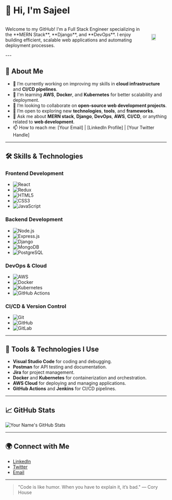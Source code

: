 # 👋 Hi, I'm Sajeel

<div style="display: flex; align-items: center;">
  <p style="margin-right: 20px;">Welcome to my GitHub! I'm a Full Stack Engineer specializing in the **MERN Stack**, **Django**, and **DevOps**. I enjoy building efficient, scalable web applications and automating deployment processes.</p>
  <img src="https://assets-v2.lottiefiles.com/a/bb148200-1161-11ee-918b-575af12c5d51/SmaxpmxSgY.gif" width="30%" height="auto">
</div>
---

## 🚀 About Me

- 🔭 I’m currently working on improving my skills in **cloud infrastructure** and **CI/CD pipelines**.
- 🌱 I'm learning **AWS**, **Docker**, and **Kubernetes** for better scalability and deployment.
- 👯 I’m looking to collaborate on **open-source web development projects**.
- 🤔 I’m open to exploring new **technologies**, **tools**, and **frameworks**.
- 💬 Ask me about **MERN stack**, **Django**, **DevOps**, **AWS**, **CI/CD**, or anything related to **web development**.
- 📫 How to reach me: [Your Email] | [LinkedIn Profile] | [Your Twitter Handle]

---

## 🛠️ Skills & Technologies

### Frontend Development
- ![React](https://img.shields.io/badge/React.js-61DAFB?style=for-the-badge&logo=react&logoColor=black)
- ![Redux](https://img.shields.io/badge/Redux-764ABC?style=for-the-badge&logo=redux&logoColor=white)
- ![HTML5](https://img.shields.io/badge/HTML5-E34F26?style=for-the-badge&logo=html5&logoColor=white)
- ![CSS3](https://img.shields.io/badge/CSS3-1572B6?style=for-the-badge&logo=css3&logoColor=white)
- ![JavaScript](https://img.shields.io/badge/JavaScript-F7DF1E?style=for-the-badge&logo=javascript&logoColor=black)

### Backend Development
- ![Node.js](https://img.shields.io/badge/Node.js-339933?style=for-the-badge&logo=node.js&logoColor=white)
- ![Express.js](https://img.shields.io/badge/Express.js-000000?style=for-the-badge&logo=express&logoColor=white)
- ![Django](https://img.shields.io/badge/Django-092D42?style=for-the-badge&logo=django&logoColor=white)
- ![MongoDB](https://img.shields.io/badge/MongoDB-47A248?style=for-the-badge&logo=mongodb&logoColor=white)
- ![PostgreSQL](https://img.shields.io/badge/PostgreSQL-336791?style=for-the-badge&logo=postgresql&logoColor=white)

### DevOps & Cloud
- ![AWS](https://img.shields.io/badge/Amazon_AWS-232F3E?style=for-the-badge&logo=amazon-aws&logoColor=white)
- ![Docker](https://img.shields.io/badge/Docker-2496ED?style=for-the-badge&logo=docker&logoColor=white)
- ![Kubernetes](https://img.shields.io/badge/Kubernetes-326CE5?style=for-the-badge&logo=kubernetes&logoColor=white)
- ![GitHub Actions](https://img.shields.io/badge/GitHub_Actions-2088FF?style=for-the-badge&logo=github-actions&logoColor=white)

### CI/CD & Version Control
- ![Git](https://img.shields.io/badge/Git-F05032?style=for-the-badge&logo=git&logoColor=white)
- ![GitHub](https://img.shields.io/badge/GitHub-181717?style=for-the-badge&logo=github&logoColor=white)
- ![GitLab](https://img.shields.io/badge/GitLab-FCA121?style=for-the-badge&logo=gitlab&logoColor=white)

---

## 🔧 Tools & Technologies I Use

- **Visual Studio Code** for coding and debugging.
- **Postman** for API testing and documentation.
- **Jira** for project management.
- **Docker** and **Kubernetes** for containerization and orchestration.
- **AWS Cloud** for deploying and managing applications.
- **GitHub Actions** and **Jenkins** for CI/CD pipelines.

---

## 📈 GitHub Stats

![Your Name's GitHub Stats](https://github-readme-stats.vercel.app/api?username=your-github-username&show_icons=true&hide_title=true&count_private=true&hide=prs&theme=radical)

---

## 🌍 Connect with Me

- [LinkedIn](https://www.linkedin.com/in/sajeel-ahmad-31064a1a0/)
- [Twitter](https://twitter.com/your-twitter-handle)
- [Email](mailto:msajeelahmad2001@gmail.com)

---

> "Code is like humor. When you have to explain it, it’s bad." — Cory House
